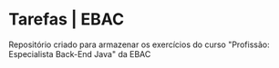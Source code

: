
# Tarefas | EBAC

Repositório criado para armazenar os exercícios do curso "Profissão: Especialista Back-End Java" da EBAC

